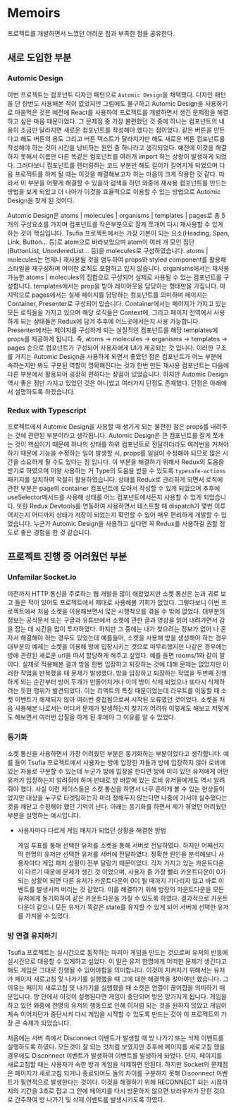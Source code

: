 # Memoirs

프로젝트를 개발하면서 느꼈던 어려운 점과 부족한 점을 공유한다.

## 새로 도입한 부분

### Automic Design

이번 프로젝트는 컴포넌트 디자인 패턴으로 `Automic Design`을 채택했다. 디자인 패턴을 단 한번도 사용해본 적이 없었지만 그럼에도 불구하고 Automic Design을 사용하기로 마음먹은 것은 예전에 React를 사용하여 프로젝트를 개발하면서 생긴 문제점을 해결하고 싶은 마음 때문이었다. 그 문제점 중 가장 불편했던 것 중에 하나는 컴포넌트의 내용이 조금만 달라지면 새로운 컴포넌트를 작성해야 했다는 점이었다. 같은 버튼을 만든다고 해도 버튼의 용도 그리고 버튼 텍스트가 달라지기만 해도 새로운 버튼 컴포넌트를 작성해야 하는 것이 시간을 낭비하는 원인 중 하나라고 생각되었다. 예전에 이것을 해결하지 못해서 이름만 다른 똑같은 컴포넌트를 여러개 import 하는 상황이 발생하게 되었다. 그러다보니 컴포넌트를 렌더링하는 코드 부분만 해도 길이가 길어지게 되었으며 다음 프로젝트를 하게 될 때는 이것을 해결해보고자 하는 마음이 크게 작용한 것 같다. 따라서 이 부분을 어떻게 해결할 수 있을까 검색을 하던 와중에 재사용 컴포넌트를 만드는 방법을 보게 되았고 더 나아가 이것을 효율적으로 이용할 수 있는 방법으로 Automic Design을 찾게 된 것이다.

Automic Design은 atoms | molecules | organisms | templates | pages로 총 5개의 구성요소를 가지며 컴포넌트를 작은부분으로 잘게 쪼개어 다시 재사용할 수 있게 하는 것이 핵심입니다. Tsufia 프로젝트에서는 가장 기본이 되는 요소(Heading, Span, Link, Button... 등)로 atom으로 바라보았으며 atom이 여러 개 모인 집단 (ButtonList, UnorderedList... 등)을 molecules로 구성하였습니다. atoms | molecules는 언제나 재사용될 것을 염두하여 props와 styled component를 활용해 스타일을 재구성하며 어떠한 로직도 포함하고 있지 않습니다. organisms에서는 재사용 가능한 atoms | molecules의 집합으로 구성되어 실제로 사용될 수 있는 컴포넌트를 구성합니다. templates에서는 prop을 받아 레이아웃을 담당하는 형태만을 가집니다. 마지막으로 pages에서는 실제 페이지를 담당하는 컴포넌트를 의미하며 페이지는 Container, Presenter로 구성되어 있습니다. Container에서는 페이지가 가지고 있는 모든 로직들을 가지고 있으며 해당 로직들은 Context에, 그리고 페이지 전역에서 사용하게 되는 상태들은 Redux에 담겨 추후에 어느곳에서든지 사용 가능합니다. Presenter에서는 페이지를 구성하게 되는 실질적인 컴포넌트를 해당 templates에 props를 제공하게 됩니다. 즉, atoms -> molecules -> organisms -> templates -> pages 순으로 컴포넌트가 구성되어 사용자에게 UI가 제공되는 것 입니다. 이러한 구조를 가지는 Automic Design을 사용하게 되면서 좋았던 점은 컴포넌트가 어느 부분에 속하는지만 봐도 구분된 역할이 명확해진다는 것과 한번 만든 재사용 컴포넌트는 다음에 다른 부분에서 활용되어 굉장히 편하다는 장점이 있었습니다. 하지만 Automic Design 역시 좋은 점만 가지고 있었던 것은 아니었고 여러가지 단점도 존재했다. 단점은 아래에서 설명하도록 하겠습니다.

### Redux with Typescript

프로젝트에서 Automic Design을 사용할 때 생기게 되는 불편한 점은 props를 내려주는 것에 관련된 부분이라고 생각됩니다. Automic Design은 큰 컴포넌트를 잘게 쪼개는 것이 핵심이기 때문에 하나의 상태를 하위 컴포넌트로 전달하더라도 여러번을 거쳐야 하기 때문에 기능을 수정하는 일이 발생할 시, props를 일일이 수정해야 되므로 많은 시간을 소요하게 될 수도 있다는 점 입니다. 이 부분을 해결하기 위해서 Redux의 도움을 받기로 하였으며 이왕 사용하는 거 Type의 도움을 받을 수 있도록 `typesafe-actions`패키지를 설치하여 적절히 활용하였습니다. 상태를 Redux로 관리하게 되면서 로직에 관한 부분은 page의 container 컴포넌트에 모아서 작성할 수 있게 되었으며 추후에 useSelector메서드를 사용해 상태를 어느 컴포넌트에서든지 사용할 수 있게 되었습니다. 또한 Redux Devtools를 연동하여 사용하면서 테스트할 때 dispatch가 몇번 이루어지는지 어디까지 상태가 저장이 되었는지 확인할 수 있어 매우 편리하게 개발할 수 있었습니다. 누군가 Automic Design을 사용하고 싶다면 꼭 Redux를 사용하길 권할 정도로 좋은 경험을 한 것 같습니다.

## 프로젝트 진행 중 어려웠던 부분

### Unfamilar Socket.io

이전까지 HTTP 통신을 주로하는 웹 개발을 많이 해왔었지만 소켓 통신은 눈과 귀로 보고 들은 적이 있어도 프로젝트에서 제대로 사용해볼 기회가 없었다. 그렇다보니 이번 프로젝트에서 처음 소켓을 이용해보면서 많은 시행착오를 겪을 수 밖에 없었다. 대부분의 정보는 공식문서 또는 구글과 유튜브에서 소켓에 관한 글과 영상을 읽어 내려가면서 감을 잡는 데 시간을 많이 투자하였다. 하지만 그 중에는 내가 찾으려는 정보가 없어 나 혼자서 해결해야 하는 경우도 있었는데 예를들어, 소켓을 사용해 방을 생성해야 하는 경우 대부분의 예제는 소켓을 이용해 방에 입장시키는 것으로 마무리했지만 나같은 경우에는 방에 관련된 새로운 url을 따서 할당하게 해주고 싶었다. 예를 들면 rooms/1와 같이 말이다. 실제로 적용해본 결과 방을 한번 입장하고 퇴장하는 것에 대해 문제는 없었지만 이러한 작업을 반복했을 때 문제가 발생했다. 방을 입장하고 퇴장하는 작업을 두번째 진행하게 되는 순간부터 방이 두개가 만들어지거나 이미 방이 삭제 되었으나 또다시 삭제하려는 듯한 행위가 발견되었다. 이는 리액트의 특징 때문이었는데 라우트를 이동할 때 소켓 이벤트가 해제되지 않아 여러번 중첩됨으로써 시작된 오류였던 것이었다. 소켓을 처음 사용해본 나로서는 어디서 문제가 발생하는지 찾기가 어려워 이렇게도 해보고 저렇게도 해보면서 여러번 삽질을 하게 된 후에야 그 이유를 알 수 있었다.

### 동기화

소켓 통신을 사용하면서 가장 어려웠던 부분은 동기화하는 부분이었다고 생각합니다. 예를 들어 Tsufia 프로젝트에서 사용자는 방에 입장한 자들과 방에 입장하지 않아 로비에 있는 자들로 구분할 수 있는데 누군가 방에 입장을 한다면 방에 이미 있던 유저에게 어떤 유저가 입장하는지 알려줘야 하며 반대로 방 바깥에 있는 로비 유저들에게도 역시 알려줘야 했다. 사실 이런 케이스들은 소켓 통신을 하면서 너무 흔하게 볼 수 있는 현상들이었지만 대상을 누구로 타겟팅하는지 미리 정해두지 않는다면 나중에 가서야 실수했다는 것을 깨닫고 수정해야 했던 기억이 난다. 아래는 동기화를 하면서 제가 겪었던 어려웠던 부분을 설명하는 예시입니다.

- 사용자마다 다르게 게임 패치가 되었던 상황을 해결한 방법

  게임 투표를 통해 선택한 유저를 소켓을 통해 서버로 전달하였다. 하지만 어째선지 딱 한명의 유저만 선택한 유저를 서버에 전달하였다. 정확한 원인을 분석해보니 사용자마다 게임 패치 상황이 전부 달랐기 때문이었다. 각자 가지고 있는 카운트다운이 다르기 때문에 문제가 생긴 것 이었으며, 사용자 중 가장 빨리 카운트다운이 0가 되는 상황이 되면 다른 유저가 카운트다운이 0이 될 때까지 기다리지 않고 바로 이벤트를 발생시켜 버리는 것 같았다. 이를 해결하기 위해 방장의 카운트다운을 모든 유저에게 동기화하여 같은 카운트다운을 가질 수 있도록 하였다. 결과적으로 카운트다운이 같으니 모든 유저가 똑같은 state를 유지할 수 있게 되어 서버에 선택한 유저를 가져올 수 있었다.

### 방 연결 유지하기

Tsufia 프로젝트는 실시간으로 동작하는 마피아 게임을 만드는 것으로써 유저의 반응에 실시간으로 대응할 수 있게하고 싶었다. 이 말은 유저 한명에게 어떠한 문제가 생긴다고 해도 게임은 그대로 진행될 수 있어야함을 의미합니다. 이것이 지켜지기 위해서는 유저가 페이지 새로고침 및 나가기를 실행했을 때 그에 대한 해결책을 찾아야만 했습니다. 그 이유는 페이지 새로고침 및 나가기를 실행했을 때 소켓은 연결이 끊어짐을 의미하기 때문입니다. 방 안에서 이것이 실행된다면 게임이 중단되며 방은 망가지게 됩니다. 게임을 하고 있던 와중에 한명의 유저의 행동으로 인해 이처럼 되는 것을 원하지 않았고 게임이 계속 이어지던가 중단시켜 다시 게임을 시작할 수 있도록 만드는 것이 이 프로젝트의 가장 큰 숙제가 되었습니다.

처음에는 서버 측에서 Disconnect 이벤트가 발생할 때 방 나가기 또는 삭제 이벤트를 실행하도록 하였다. 모든것이 잘 되는 것처럼 보였지만 추후에 페이지를 새로고침 했을 경우에도 Disconnect 이벤트가 발생하여 이벤트를 발생하게 돠었다. 단지, 페이지를 새로고침할 때는 사용자가 속한 방과 게임을 삭제하면 안된다. 하지만 Socket의 문제점은 페이지가 새로고침 되거나 종료되어도 둘의 차이를 구분하지 못해 Disconnect 이벤트가 필연적으로 발생한다는 것이다. 이것을 해결하기 위해 RECONNECT 되는 시점까지의 기간을 3초로 잡고 그 안에 페이지를 다시 방문하지 않으면 브라우저가 닫힌 것으로 간주하여 방 나가기 및 삭제 이벤트를 발생시키도록 하였다.
